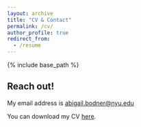 ```yaml
---
layout: archive
title: "CV & Contact"
permalink: /cv/
author_profile: true
redirect_from:
  - /resume
---
```


{% include base_path %}

Reach out!
--


My email address is abigail.bodner@nyu.edu  




You can download my CV [here](/files/AbigailBodner_CV_MIT).



